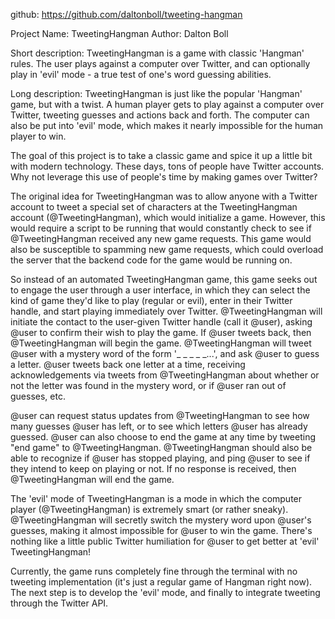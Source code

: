 github: https://github.com/daltonboll/tweeting-hangman

Project Name: TweetingHangman
Author: Dalton Boll


Short description:
TweetingHangman is a game with classic 'Hangman' rules. The user plays against 
a computer over Twitter, and can optionally play in 'evil' mode - a true test 
of one's word guessing abilities.


Long description:
TweetingHangman is just like the popular 'Hangman' game, but with a twist. 
A human player gets to play against a computer over Twitter, tweeting guesses and 
actions back and forth. The computer can also be put into 'evil' mode, which 
makes it nearly impossible for the human player to win.

The goal of this project is to take a classic game and spice it up a little bit 
with modern technology. These days, tons of people have Twitter accounts. Why not 
leverage this use of people's time by making games over Twitter? 

The original idea for TweetingHangman was to allow anyone with a Twitter account to 
tweet a special set of characters at the TweetingHangman account (@TweetingHangman), 
which would initialize a game. However, this would require a script to be running that would 
constantly check to see if @TweetingHangman received any new game requests. This game 
would also be susceptible to spamming new game requests, which could overload the server that 
the backend code for the game would be running on.

So instead of an automated TweetingHangman game, this game seeks out to engage the user through 
a user interface, in which they can select the kind of game they'd like to play (regular or evil), 
enter in their Twitter handle, and start playing immediately over Twitter. @TweetingHangman will 
initiate the contact to the user-given Twitter handle (call it @user), asking @user to confirm 
their wish to play the game. If @user tweets back, then @TweetingHangman will begin the game. 
@TweetingHangman will tweet @user with a mystery word of the form '_ _ _ _ _...', and ask @user 
to guess a letter. @user tweets back one letter at a time, receiving acknowledgements via tweets 
from @TweetingHangman about whether or not the letter was found in the mystery word, or if @user 
ran out of guesses, etc. 

@user can request status updates from @TweetingHangman to see how many guesses @user has left, 
or to see which letters @user has already guessed. @user can also choose to end the game at 
any time by tweeting "end game" to @TweetingHangman. @TweetingHangman should also be able to
recognize if @user has stopped playing, and ping @user to see if they intend to keep on playing 
or not. If no response is received, then @TweetingHangman will end the game.

The 'evil' mode of TweetingHangman is a mode in which the computer player (@TweetingHangman) is 
extremely smart (or rather sneaky). @TweetingHangman will secretly switch the mystery word upon 
@user's guesses, making it almost impossible for @user to win the game. There's nothing like a 
little public Twitter humiliation for @user to get better at 'evil' TweetingHangman!


Currently, the game runs completely fine through the terminal with no tweeting implementation 
(it's just a regular game of Hangman right now). The next step is to develop the 'evil' mode, 
and finally to integrate tweeting through the Twitter API.

